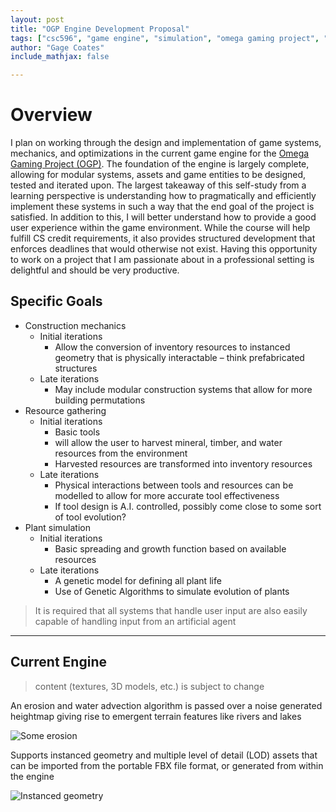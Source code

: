 ```yaml
---
layout: post
title: "OGP Engine Development Proposal"
tags: ["csc596", "game engine", "simulation", "omega gaming project", "proposal", "msu"]
author: "Gage Coates"
include_mathjax: false

---
```


# Overview
I plan on working through the design and implementation of game systems, mechanics, and optimizations in the current game engine for the [Omega Gaming Project (OGP)](https://www.omega-gaming-project.org). The foundation of the engine is largely complete, allowing for modular systems, assets and game entities to be designed, tested and iterated upon. The largest takeaway of this self-study from a learning perspective is understanding how to pragmatically and efficiently implement these systems in such a way that the end goal of the project is satisfied. In addition to this, I will better understand how to provide a good user experience within the game environment. While the course will help fulfill CS credit requirements, it also provides structured development that enforces deadlines that would otherwise not exist. Having this opportunity to work on a project that I am passionate about in a professional setting is delightful and should be very productive.

## Specific Goals

* Construction mechanics
  *	Initial iterations
    * Allow the conversion of inventory resources to instanced geometry that is physically interactable – think prefabricated structures
  *	Late iterations 
    * May include modular construction systems that allow for more building permutations
* Resource gathering
  *	Initial iterations
    * Basic tools
    * will allow the user to harvest mineral, timber, and water resources from the environment
    * Harvested resources are transformed into inventory resources
  * Late iterations
    * Physical interactions between tools and resources can be modelled to allow for more accurate tool effectiveness
    * If tool design is A.I. controlled, possibly come close to some sort of tool evolution?
* Plant simulation
  * Initial iterations
    * Basic spreading and growth function based on available resources
  * Late iterations
    * A genetic model for defining all plant life
    * Use of Genetic Algorithms to simulate evolution of plants

<blockquote> 
It is required that all systems that handle user input are also easily capable of handling input from an artificial agent
</blockquote>

___

## Current Engine

<blockquote> 
content (textures, 3D models, etc.) is subject to change
</blockquote>

An erosion and water advection algorithm is passed over a noise generated heightmap giving rise to emergent terrain features like rivers and lakes

![Some erosion](https://www.omega-gaming-project.org/img/screenshot0.jpg)

Supports instanced geometry and multiple level of detail (LOD) assets that can be imported from the portable FBX file format, or generated from within the engine

![Instanced geometry](https://www.omega-gaming-project.org/img/screenshot7.jpg)
